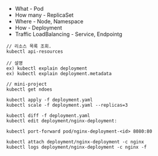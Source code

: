 - What - Pod
- How many - ReplicaSet
- Where - Node, Namespace
- How - Deployment
- Traffic LoadBalancing - Service, Endpointg

```
// 리소스 목록 조회. 
kubectl api-resources

// 설명
ex) kubectl explain deployment
ex) kubectl explain deployment.metadata

// mini-project
kubectl get ndoes

kubectl apply -f deployment.yaml
kubectl scale -f deployment.yaml --replicas=3

kubectl diff -f deployment.yaml
kubectl edit deployment/nginx-deployment:

kubectl port-forward pod/nginx-deployment-<id> 8080:80

kubectl attach deployment/nginx-deployment -c nginx
kubectl logs deployment/nginx-deployment -c nginx -f


```


